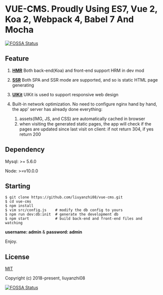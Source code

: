 # VUE-CMS. Proudly Using ES7, Vue 2, Koa 2, Webpack 4, Babel 7 And Mocha
[![FOSSA Status](https://app.fossa.io/api/projects/git%2Bgithub.com%2Fliuyanzhi08%2Fvue-cms.svg?type=shield)](https://app.fossa.io/projects/git%2Bgithub.com%2Fliuyanzhi08%2Fvue-cms?ref=badge_shield)


## Feature

1. **[HMR](https://webpack.js.org/concepts/hot-module-replacement/)**
    Both back-end(Koa) and front-end support HRM in dev mod
2. **[SSR](https://vuejs.org/v2/guide/ssr.html)**
    Both SPA and SSR mode are supported, and so is static HTML page generating
3. **[UIKit](https://getuikit.com/)** UIKit is used to support responsive web design

4. Built-in network optimization. No need to configure nginx hand by hand, the app'
   server has already done everything:
   1. assets(IMG, JS, and CSS) are automatically cached in browser
   2. when visiting the generated static pages, the app will check if the pages
      are updated since last visit on client: if not return 304, if yes return 200

## Dependency

Mysql: >= 5.6.0

Node: >=v10.0.0


## Starting

```
$ git clone https://github.com/liuyanzhi08/vue-cms.git
$ cd vue-cms
$ npm install
$ vim src/config.js    # modify the db config to yours
$ npm run dev:db:init  # generate the development db
$ npm start            # build back-end and front-end files and  watching
```
**username: admin** & **password: admin**

Enjoy.

## License

[MIT](http://opensource.org/licenses/MIT)

Copyright (c) 2018-present, liuyanzhi08



[![FOSSA Status](https://app.fossa.io/api/projects/git%2Bgithub.com%2Fliuyanzhi08%2Fvue-cms.svg?type=large)](https://app.fossa.io/projects/git%2Bgithub.com%2Fliuyanzhi08%2Fvue-cms?ref=badge_large)
